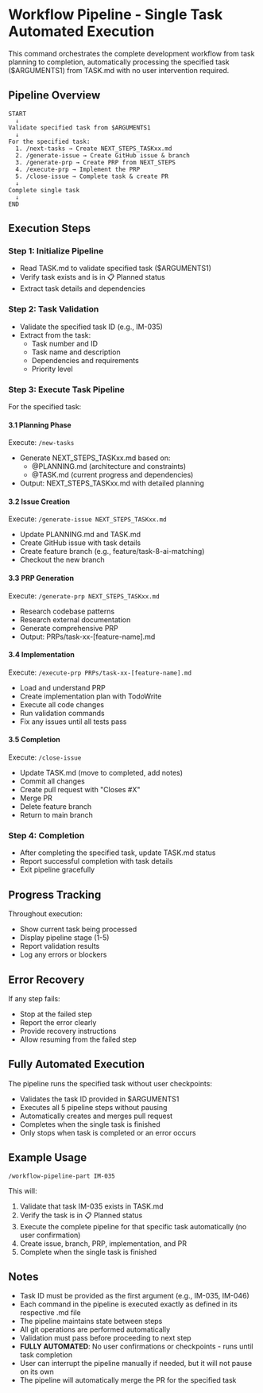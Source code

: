# Workflow Pipeline - Single Task Automated Execution

This command orchestrates the complete development workflow from task planning to completion, automatically processing the specified task ($ARGUMENTS1) from TASK.md with no user intervention required.

## Pipeline Overview

```
START
  ↓
Validate specified task from $ARGUMENTS1
  ↓
For the specified task:
  1. /next-tasks → Create NEXT_STEPS_TASKxx.md
  2. /generate-issue → Create GitHub issue & branch  
  3. /generate-prp → Create PRP from NEXT_STEPS
  4. /execute-prp → Implement the PRP
  5. /close-issue → Complete task & create PR
  ↓
Complete single task
  ↓
END
```

## Execution Steps

### Step 1: Initialize Pipeline

- Read TASK.md to validate specified task ($ARGUMENTS1)
- Verify task exists and is in 📋 Planned status
- Extract task details and dependencies

### Step 2: Task Validation

- Validate the specified task ID (e.g., IM-035)
- Extract from the task:
  - Task number and ID
  - Task name and description
  - Dependencies and requirements
  - Priority level

### Step 3: Execute Task Pipeline

For the specified task:

#### 3.1 Planning Phase

Execute: `/new-tasks`

- Generate NEXT_STEPS_TASKxx.md based on:
  - @PLANNING.md (architecture and constraints)
  - @TASK.md (current progress and dependencies)
- Output: NEXT_STEPS_TASKxx.md with detailed planning

#### 3.2 Issue Creation

Execute: `/generate-issue NEXT_STEPS_TASKxx.md`

- Update PLANNING.md and TASK.md
- Create GitHub issue with task details
- Create feature branch (e.g., feature/task-8-ai-matching)
- Checkout the new branch

#### 3.3 PRP Generation

Execute: `/generate-prp NEXT_STEPS_TASKxx.md`

- Research codebase patterns
- Research external documentation
- Generate comprehensive PRP
- Output: PRPs/task-xx-[feature-name].md

#### 3.4 Implementation

Execute: `/execute-prp PRPs/task-xx-[feature-name].md`

- Load and understand PRP
- Create implementation plan with TodoWrite
- Execute all code changes
- Run validation commands
- Fix any issues until all tests pass

#### 3.5 Completion

Execute: `/close-issue`

- Update TASK.md (move to completed, add notes)
- Commit all changes
- Create pull request with "Closes #X"
- Merge PR
- Delete feature branch
- Return to main branch

### Step 4: Completion

- After completing the specified task, update TASK.md status
- Report successful completion with task details
- Exit pipeline gracefully

## Progress Tracking

Throughout execution:

- Show current task being processed
- Display pipeline stage (1-5)
- Report validation results
- Log any errors or blockers

## Error Recovery

If any step fails:

- Stop at the failed step
- Report the error clearly
- Provide recovery instructions
- Allow resuming from the failed step

## Fully Automated Execution

The pipeline runs the specified task without user checkpoints:

- Validates the task ID provided in $ARGUMENTS1
- Executes all 5 pipeline steps without pausing
- Automatically creates and merges pull request
- Completes when the single task is finished
- Only stops when task is completed or an error occurs

## Example Usage

```
/workflow-pipeline-part IM-035
```

This will:

1. Validate that task IM-035 exists in TASK.md
2. Verify the task is in 📋 Planned status
3. Execute the complete pipeline for that specific task automatically (no user confirmation)
4. Create issue, branch, PRP, implementation, and PR
5. Complete when the single task is finished

## Notes

- Task ID must be provided as the first argument (e.g., IM-035, IM-046)
- Each command in the pipeline is executed exactly as defined in its respective .md file
- The pipeline maintains state between steps
- All git operations are performed automatically
- Validation must pass before proceeding to next step
- **FULLY AUTOMATED**: No user confirmations or checkpoints - runs until task completion
- User can interrupt the pipeline manually if needed, but it will not pause on its own
- The pipeline will automatically merge the PR for the specified task
